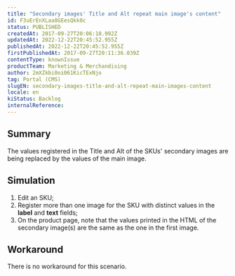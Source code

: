 ```yaml
---
title: "Secondary images' Title and Alt repeat main image's content"
id: F3uErEnXLaa8GEesQkk0c
status: PUBLISHED
createdAt: 2017-09-27T20:06:18.992Z
updatedAt: 2022-12-22T20:45:52.955Z
publishedAt: 2022-12-22T20:45:52.955Z
firstPublishedAt: 2017-09-27T20:11:36.039Z
contentType: knownIssue
productTeam: Marketing & Merchandising
author: 2mXZkbi0oi061KicTExNjo
tag: Portal (CMS)
slugEN: secondary-images-title-and-alt-repeat-main-images-content
locale: en
kiStatus: Backlog
internalReference: 
---
```


## Summary

The values registered in the Title and Alt of the SKUs' secondary images are being replaced by the values of the main image.

## Simulation

1. Edit an SKU;
2. Register more than one image for the SKU with distinct values in the __label__ and __text__ fields;
3. On the product page, note that the values printed in the HTML of the secondary image(s) are the same as the one in the first image.

## Workaround

There is no workaround for this scenario.

